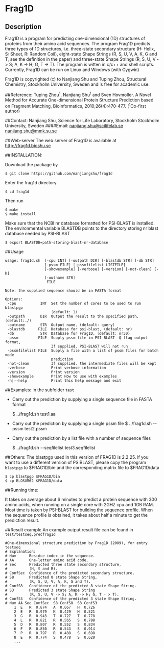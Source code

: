 # Frag1D

## Description
Frag1D is a program for predicting one-dimensional (1D) structures of proteins
from their amino acid sequences. The program Frag1D predicts three types of 1D
structures, i.e. three-state secondary structure (H: Helix, S: Sheet, R: Random 
Coil), eight-state Shape Strings (R, S, U, V, A, K, G and T, see the definition 
in the paper) and three-state Shape Strings (R, S, U, V -> S; A, K -> H; G, T -> T). 
The program is witten in c/c++ and shell scripts.  Currently, Frag1D can be 
run on Linux and Windows (with Cygwin)

Frag1D is copyrighted (c) to Nanjiang Shu and Tuping Zhou, Structural
Chemistry, Stockholm University, Sweden and is free for academic use.

##Reference:
Tuping Zhou<sup>1</sup>, Nanjiang Shu<sup>1</sup> and Sven Hovmoller. A Novel Method for
Accurate One-dimensional Protein Structure Prediction based on Fragment
Matching, Bioinformatics, 2010;26(4):470-477. (<sup>1</sup>Co-first author)

##Contact:
Nanjiang Shu, Science for Life Laboratory, Stockholm
Stockholm University, Sweden
####Email: 
nanjiang.shu@scilifelab.se
nanjiang.shu@mmk.su.se

##Web-server
The web server of Frag1D is available at 
http://frag1d.bioshu.se


##INSTALLATION:

Download the package by

    $ git clone https://github.com/nanjiangshu/frag1d

Enter the frag1d directory

    $ cd frag1d

Then run

    $ make 
    $ make install

Make sure that the NCBI nr database formatted for PSI-BLAST is installed. The
environmental variable BLASTDB points to the directory storing nr blast
database needed by PSI-BLAST

    $ export BLASTDB=path-storing-blast-nr-database


##Usage
```
usage: frag1d.sh  [-cpu INT] [-outpath DIR] [-blastdb STR] [-db STR]
                  [-pssm FILE] [-pssmfilelist LISTFILE]
                  [-showexample] [-verbose] [-version] [-not-clean] [-h]
                  [-outname STR]
                   FILE

Note: the supplied sequence should be in FASTA format

Options:
 -cpu           INT  Set the number of cores to be used to run blastpgp
                     (default: 1)
 -outpath       DIR  Output the result to the specified path, (default:./)
 -outname       STR  Output name, (default: query)
 -blastdb      FILE  Database for psi-blast, (default: nr)
 -db            STR  Database for Frag1D, (default: nr30)
 -pssm         FILE  Supply pssm file in PSI-BLAST -Q flag output format,
                     If supplied, PSI-BLAST will not run
 -pssmfilelist FILE  Supply a file with a list of pssm files for batch mode
                     prediction
 -not-clean          If supplied, the intermediate files will be kept
 -verbose            Print verbose information 
 -version            Print version 
 -showexample        Print How to use with examples
 -h|--help           Print this help message and exit

```
##Examples:
In the subfolder `test`

* Carry out the prediction by supplying a single sequence file in FASTA format

    $ ../frag1d.sh test1.aa

* Carry out the prediction by supplying a single pssm file
    $ ../frag1d.sh --pssm test2.pssm

* Carry out the prediction by a list file with a number of sequence files

    $ ../frag1d.sh --seqfilelist test3.seqfilelist


##Others:
The blastpgp used in this version of FRAG1D is 2.2.25.
If you want to use a different version of PSIBLAST, please copy the program
`blastpgp` to $FRAG1D/bin and the corresponding matrix file to $FRAG1D/data

    $ cp blastpgp $FRAG1D/bin
    $ cp BLOSUM62 $FRAG1D/data

##Running time:

It takes on average about 6 minutes to predict a protein sequence with 300
amino acids, when running on a single core with 2GHZ cpu and 1GB RAM. Most
time is taken by PSI-BLAST for building the sequence profile. When the
sequence profile is obtained, it takes about half a minute to get the
prediction result.


##Result example
An example output result file can be found in `test/testseq.predfrag1d`

```
#One-dimensional structure prediction by Frag1D (2009), for entry testseq
# Explanation:
# Num      Residue index in the sequence.
# AA       One-letter amino acid code.
# Sec      Predicted three state secondary structure,
#          (H, S and R).
# ConfSec  Confidence of the predicted secondary structure.
# S8       Predicted 8 state Shape String,
#          (R, S, U, V, A, K, G and T).
# ConfS8   Confidence of the predicted 8 state Shape String.
# S3       Predicted 3 state Shape String
#          (R, S, U, V -> S; A, K -> H; G, T - > T). 
# ConfS3   Confidence of the predicted 3 state Shape String.
# Num AA Sec ConfSec  S8 ConfS8  S3 ConfS3
    1  E   R  0.874   A  0.667   H  0.726
    2  E   R  0.979   K  0.429   H  0.521
    3  G   R  0.943   T  0.727   T  0.778
    4  L   R  0.821   R  0.565   S  0.788
    5  D   R  0.807   R  0.552   S  0.834
    6  F   R  0.850   R  0.543   S  0.914
    7  P   R  0.797   R  0.488   S  0.698
    8  E   R  0.774   S  0.478   S  0.620
    ...
```


